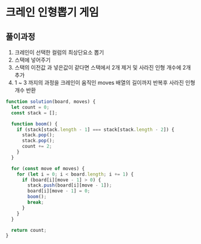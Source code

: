 # 크레인 인형뽑기 게임

## 풀이과정

1. 크레인이 선택한 컬럼의 최상단요소 뽑기
2. 스택에 넣어주기
3. 스택의 이전값 과 넣은값이 같다면 스택에서 2개 제거 및 사라진 인형 개수에 2개 추가
4. 1 ~ 3 까지의 과정을 크레인이 움직인 moves 배열의 길이까지 반복후 사라진 인형 개수 반환

```javascript
function solution(board, moves) {
  let count = 0;
  const stack = [];

  function boom() {
    if (stack[stack.length - 1] === stack[stack.length - 2]) {
      stack.pop();
      stack.pop();
      count += 2;
    }
  }

  for (const move of moves) {
    for (let i = 0; i < board.length; i += 1) {
      if (board[i][move - 1] > 0) {
        stack.push(board[i][move - 1]);
        board[i][move - 1] = 0;
        boom();
        break;
      }
    }
  }

  return count;
}
```
